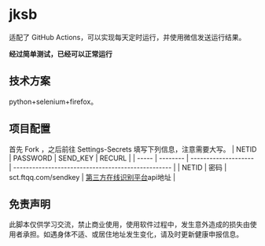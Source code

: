 # jksb

适配了 GitHub Actions，可以实现每天定时运行，并使用微信发送运行结果。

**经过简单测试，已经可以正常运行**

## 技术方案

python+selenium+firefox。

## 项目配置

首先 Fork ，之后前往 Settings-Secrets 填写下列信息，注意需要大写。
| NETID | PASSWORD | SEND_KEY             | RECURL                                             |
| ----- | -------- | -------------------- | -------------------------------------------------- |
| NETID | 密码     | sct.ftqq.com/sendkey | [第三方在线识别平台](http://fast.95man.com)api地址 |





## 免责声明

此脚本仅供学习交流，禁止商业使用，使用软件过程中，发生意外造成的损失由使用者承担。如遇身体不适、或居住地址发生变化，请及时更新健康申报信息。



